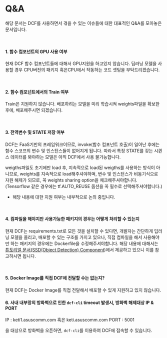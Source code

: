 # Q&A

해당 문서는 DCF를 사용하면서 겪을 수 있는 이슈들에 대한 대표적인 Q&A를 모아놓은 문서입니다.

​    

#### 1. 함수 컴포넌트의 GPU 사용 여부

현재 DCF 함수 컴포넌트들에 대해서 GPU지원을 하고있지 않습니다. 딥러닝 모델을 사용할 경우 CPU버전의 패키지 혹은CPU에서 작동하는 코드 셋팅을 부탁드리겠습니다.

​    

#### 2. 함수 컴포넌트에서의 Train 여부

Train은 지원하지 않습니다. 배포하려는 모델을 미리 학습시켜 weights파일을 확보한 후에, 배포해주시면 되겠습니다.

​    

#### 3. 전역변수 및 STATE 저장 여부

DCF는 FaaS기반의 프레임워크이므로, invoke(함수 컴포넌트 호출)이 일어난 후에는 함수 스코프의 변수 및 인스턴스들이 없어지게 됩니다. 따라서 특정 STATE를 갖는 시퀸스 데이터를 봐야하는 모델은 아직 DCF에서 사용 불가능합니다.



weigths파일도 초기에만 load 후, 지속적으로 load된 weigths를 사용하는 방식이 아니므로, weights를 지속적으로 load해주셔야하며, 변수 및 인스턴스가 비동기식으로 자원 해제가 되므로, 꼭 weights sharing option을 체크해주셔야합니다. (Tensorflow 같은 경우에는 tf.AUTO_REUSE 옵션을 꼭 필수로 선택해주셔야합니다.)



- 해당 내용에 대한 지원 여부는 내부적으로 논의 중입니다.

​    

#### 4. 컴파일을 해야지만 사용가능한 패키지의 경우는 어떻게 처리할 수 있는지 

현재 DCF는 requirements.txt로 모든 것을 설치할 수 있다면, 개발자는 간단하게 딥러닝 모델을 올리고, 배포할 수 있는 구조를 가지고 있으나, 직접 컴파일을 해서 사용해야만 하는 패키지의 경우에는 Dockerfile을 수정해주셔야합니다. 해당 내용에 대해서는 [튜토리얼 문서(SSD(Object Detection) Component](../SSD(Object_Detection)_Component_Tutorial.md))에서 제공하고 있으니 이를 참고하시면 됩니다.

​    

#### 5. Docker Image를 직접 DCF에 전달할 수는 없는지?

현재 DCF는 Docker Image를 직접 전달해서 배포할 수 있게 지원하고 있지 않습니다.


#### 6. 사내 내부망의 방화벽으로 인한 `dcf-cli` timeout 발생시, 방화벽 해제대상 IP & PORT
IP : keti1.asuscomm.com 혹은 keti.asuscomm.com
PORT : 5001

을 대상으로 방화벽을 오픈하면, `dcf-cli`를 이용하여 DCF에 접속할 수 있습니다.
